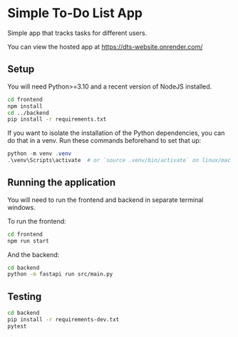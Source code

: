 # Simple To-Do List App

Simple app that tracks tasks for different users.

You can view the hosted app at https://dts-website.onrender.com/

## Setup

You will need Python>=3.10 and a recent version of NodeJS installed.

```bash
cd frontend
npm install
cd ../backend
pip install -r requirements.txt
```

If you want to isolate the installation of the Python dependencies, you can do that in a venv. Run these commands beforehand to set that up:

```powershell
python -m venv .venv
.\venv\Scripts\activate  # or `source .venv/bin/activate` on linux/mac
```

## Running the application

You will need to run the frontend and backend in separate terminal windows.

To run the frontend:

```bash
cd frontend
npm run start
```

And the backend:
```bash
cd backend
python -m fastapi run src/main.py
```

## Testing

```bash
cd backend
pip install -r requirements-dev.txt
pytest
```
